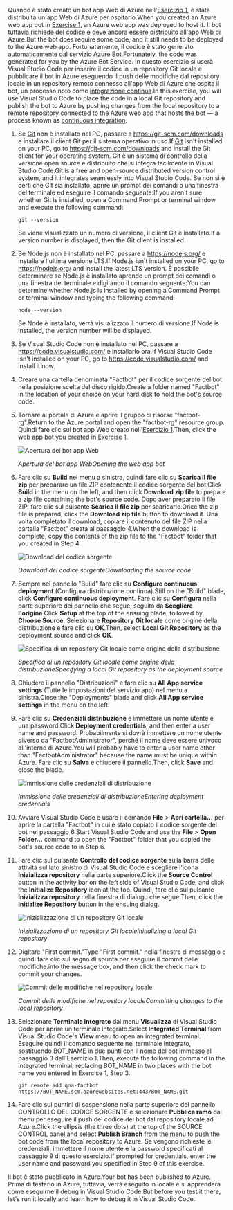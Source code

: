 <span data-ttu-id="43873-101">Quando è stato creato un bot app Web di Azure nell'[Esercizio 1](#Exercise1), è stata distribuita un'app Web di Azure per ospitarlo.</span><span class="sxs-lookup"><span data-stu-id="43873-101">When you created an Azure web app bot in [Exercise 1](#Exercise1), an Azure web app was deployed to host it.</span></span> <span data-ttu-id="43873-102">Il bot tuttavia richiede del codice e deve ancora essere distribuito all'app Web di Azure.</span><span class="sxs-lookup"><span data-stu-id="43873-102">But the bot does require some code, and it still needs to be deployed to the Azure web app.</span></span> <span data-ttu-id="43873-103">Fortunatamente, il codice è stato generato automaticamente dal servizio Azure Bot.</span><span class="sxs-lookup"><span data-stu-id="43873-103">Fortunately, the code was generated for you by the Azure Bot Service.</span></span> <span data-ttu-id="43873-104">In questo esercizio si userà Visual Studio Code per inserire il codice in un repository Git locale e pubblicare il bot in Azure eseguendo il push delle modifiche dal repository locale in un repository remoto connesso all'app Web di Azure che ospita il bot, un processo noto come [integrazione continua](https://en.wikipedia.org/wiki/Continuous_integration).</span><span class="sxs-lookup"><span data-stu-id="43873-104">In this exercise, you will use Visual Studio Code to place the code in a local Git repository and publish the bot to Azure by pushing changes from the local repository to a remote repository connected to the Azure web app that hosts the bot — a process known as [continuous integration](https://en.wikipedia.org/wiki/Continuous_integration).</span></span>

1. <span data-ttu-id="43873-105">Se [Git](https://git-scm.com/) non è installato nel PC, passare a https://git-scm.com/downloads e installare il client Git per il sistema operativo in uso.</span><span class="sxs-lookup"><span data-stu-id="43873-105">If [Git](https://git-scm.com/) isn't installed on your PC, go to https://git-scm.com/downloads and install the Git client for your operating system.</span></span> <span data-ttu-id="43873-106">Git è un sistema di controllo della versione open source e distribuito che si integra facilmente in Visual Studio Code.</span><span class="sxs-lookup"><span data-stu-id="43873-106">Git is a free and open-source distributed version control system, and it integrates seamlessly into Visual Studio Code.</span></span> <span data-ttu-id="43873-107">Se non si è certi che Git sia installato, aprire un prompt dei comandi o una finestra del terminale ed eseguire il comando seguente:</span><span class="sxs-lookup"><span data-stu-id="43873-107">If you aren't sure whether Git is installed, open a Command Prompt or terminal window and execute the following command:</span></span>

    ``` 
    git --version
    ```

    <span data-ttu-id="43873-108">Se viene visualizzato un numero di versione, il client Git è installato.</span><span class="sxs-lookup"><span data-stu-id="43873-108">If a version number is displayed, then the Git client is installed.</span></span>

1. <span data-ttu-id="43873-109">Se Node.js non è installato nel PC, passare a https://nodejs.org/ e installare l'ultima versione LTS.</span><span class="sxs-lookup"><span data-stu-id="43873-109">If Node.js isn't installed on your PC, go to https://nodejs.org/ and install the latest LTS version.</span></span> <span data-ttu-id="43873-110">È possibile determinare se Node.js è installato aprendo un prompt dei comandi o una finestra del terminale e digitando il comando seguente:</span><span class="sxs-lookup"><span data-stu-id="43873-110">You can determine whether Node.js is installed by opening a Command Prompt or terminal window and typing the following command:</span></span>

    ```
    node --version
    ```

    <span data-ttu-id="43873-111">Se Node è installato, verrà visualizzato il numero di versione.</span><span class="sxs-lookup"><span data-stu-id="43873-111">If Node is installed, the version number will be displayed.</span></span>

1. <span data-ttu-id="43873-112">Se Visual Studio Code non è installato nel PC, passare a https://code.visualstudio.com/ e installarlo ora.</span><span class="sxs-lookup"><span data-stu-id="43873-112">If Visual Studio Code isn't installed on your PC, go to https://code.visualstudio.com/ and install it now.</span></span>

1. <span data-ttu-id="43873-113">Creare una cartella denominata "Factbot" per il codice sorgente del bot nella posizione scelta del disco rigido.</span><span class="sxs-lookup"><span data-stu-id="43873-113">Create a folder named "Factbot" in the location of your choice on your hard disk to hold the bot's source code.</span></span>

1. <span data-ttu-id="43873-114">Tornare al portale di Azure e aprire il gruppo di risorse "factbot-rg".</span><span class="sxs-lookup"><span data-stu-id="43873-114">Return to the Azure portal and open the "factbot-rg" resource group.</span></span> <span data-ttu-id="43873-115">Quindi fare clic sul bot app Web creato nell'[Esercizio 1](#Exercise1).</span><span class="sxs-lookup"><span data-stu-id="43873-115">Then, click the web app bot you created in [Exercise 1](#Exercise1).</span></span>

    ![Apertura del bot app Web](../images/open-web-app-bot.png)

    <span data-ttu-id="43873-117">_Apertura del bot app Web_</span><span class="sxs-lookup"><span data-stu-id="43873-117">_Opening the web app bot_</span></span>

1. <span data-ttu-id="43873-118">Fare clic su **Build** nel menu a sinistra, quindi fare clic su **Scarica il file zip** per preparare un file ZIP contenente il codice sorgente del bot.</span><span class="sxs-lookup"><span data-stu-id="43873-118">Click **Build** in the menu on the left, and then click **Download zip file** to prepare a zip file containing the bot's source code.</span></span> <span data-ttu-id="43873-119">Dopo aver preparato il file ZIP, fare clic sul pulsante **Scarica il file zip** per scaricarlo.</span><span class="sxs-lookup"><span data-stu-id="43873-119">Once the zip file is prepared, click the **Download zip file** button to download it.</span></span> <span data-ttu-id="43873-120">Una volta completato il download, copiare il contenuto del file ZIP nella cartella "Factbot" creata al passaggio 4.</span><span class="sxs-lookup"><span data-stu-id="43873-120">When the download is complete, copy the contents of the zip file to the "Factbot" folder that you created in Step 4.</span></span>

    ![Download del codice sorgente](../images/download-source.png)

    <span data-ttu-id="43873-122">_Download del codice sorgente_</span><span class="sxs-lookup"><span data-stu-id="43873-122">_Downloading the source code_</span></span>
  
1. <span data-ttu-id="43873-123">Sempre nel pannello "Build" fare clic su **Configure continuous deployment** (Configura distribuzione continua).</span><span class="sxs-lookup"><span data-stu-id="43873-123">Still on the "Build" blade, click **Configure continuous deployment**.</span></span> <span data-ttu-id="43873-124">Fare clic su **Configura** nella parte superiore del pannello che segue, seguito da **Scegliere l'origine**.</span><span class="sxs-lookup"><span data-stu-id="43873-124">Click **Setup** at the top of the ensuing blade, followed by **Choose Source**.</span></span> <span data-ttu-id="43873-125">Selezionare **Repository Git locale** come origine della distribuzione e fare clic su **OK**.</span><span class="sxs-lookup"><span data-stu-id="43873-125">Then, select **Local Git Repository** as the deployment source and click **OK**.</span></span> 
 
    ![Specifica di un repository Git locale come origine della distribuzione](../images/portal-set-local-git.png)

    <span data-ttu-id="43873-127">_Specifica di un repository Git locale come origine della distribuzione_</span><span class="sxs-lookup"><span data-stu-id="43873-127">_Specifying a local Git repository as the deployment source_</span></span>  

1. <span data-ttu-id="43873-128">Chiudere il pannello "Distribuzioni" e fare clic su **All App service settings** (Tutte le impostazioni del servizio app) nel menu a sinistra.</span><span class="sxs-lookup"><span data-stu-id="43873-128">Close the "Deployments" blade and click **All App service settings** in the menu on the left.</span></span>

1. <span data-ttu-id="43873-129">Fare clic su **Credenziali distribuzione** e immettere un nome utente e una password.</span><span class="sxs-lookup"><span data-stu-id="43873-129">Click **Deployment credentials**, and then enter a user name and password.</span></span> <span data-ttu-id="43873-130">Probabilmente si dovrà immettere un nome utente diverso da "FactbotAdministrator", perché il nome deve essere univoco all'interno di Azure.</span><span class="sxs-lookup"><span data-stu-id="43873-130">You will probably have to enter a user name other than "FactbotAdministrator" because the name must be unique within Azure.</span></span> <span data-ttu-id="43873-131">Fare clic su **Salva** e chiudere il pannello.</span><span class="sxs-lookup"><span data-stu-id="43873-131">Then, click **Save** and close the blade.</span></span>

    ![Immissione delle credenziali di distribuzione](../images/portal-enter-ci-creds.png)

    <span data-ttu-id="43873-133">_Immissione delle credenziali di distribuzione_</span><span class="sxs-lookup"><span data-stu-id="43873-133">_Entering deployment credentials_</span></span>  

1. <span data-ttu-id="43873-134">Avviare Visual Studio Code e usare il comando **File** > **Apri cartella...** per aprire la cartella "Factbot" in cui è stato copiato il codice sorgente del bot nel passaggio 6.</span><span class="sxs-lookup"><span data-stu-id="43873-134">Start Visual Studio Code and use the **File** > **Open Folder...** command to open the "Factbot" folder that you copied the bot's source code to in Step 6.</span></span>

1. <span data-ttu-id="43873-135">Fare clic sul pulsante **Controllo del codice sorgente** sulla barra delle attività sul lato sinistro di Visual Studio Code e scegliere l'icona **Inizializza repository** nella parte superiore.</span><span class="sxs-lookup"><span data-stu-id="43873-135">Click the **Source Control** button in the activity bar on the left side of Visual Studio Code, and click the **Initialize Repository** icon at the top.</span></span> <span data-ttu-id="43873-136">Quindi, fare clic sul pulsante **Inizializza repository** nella finestra di dialogo che segue.</span><span class="sxs-lookup"><span data-stu-id="43873-136">Then, click the **Initialize Repository** button in the ensuing dialog.</span></span>

    ![Inizializzazione di un repository Git locale](../images/vs-init-git-repo.png)

    <span data-ttu-id="43873-138">_Inizializzazione di un repository Git locale_</span><span class="sxs-lookup"><span data-stu-id="43873-138">_Initializing a local Git repository_</span></span>  

1. <span data-ttu-id="43873-139">Digitare "First commit."</span><span class="sxs-lookup"><span data-stu-id="43873-139">Type "First commit."</span></span> <span data-ttu-id="43873-140">nella finestra di messaggio e quindi fare clic sul segno di spunta per eseguire il commit delle modifiche.</span><span class="sxs-lookup"><span data-stu-id="43873-140">into the message box, and then click the check mark to commit your changes.</span></span>

    ![Commit delle modifiche nel repository locale](../images/vs-first-git-commit.png)

    <span data-ttu-id="43873-142">_Commit delle modifiche nel repository locale_</span><span class="sxs-lookup"><span data-stu-id="43873-142">_Committing changes to the local repository_</span></span>  

1. <span data-ttu-id="43873-143">Selezionare **Terminale integrato** dal menu **Visualizza** di Visual Studio Code per aprire un terminale integrato.</span><span class="sxs-lookup"><span data-stu-id="43873-143">Select **Integrated Terminal** from Visual Studio Code's **View** menu to open an integrated terminal.</span></span> <span data-ttu-id="43873-144">Eseguire quindi il comando seguente nel terminale integrato, sostituendo BOT_NAME in due punti con il nome del bot immesso al passaggio 3 dell'Esercizio 1.</span><span class="sxs-lookup"><span data-stu-id="43873-144">Then, execute the following command in the integrated terminal, replacing BOT_NAME in two places with the bot name you entered in Exercise 1, Step 3.</span></span>

    ```
    git remote add qna-factbot https://BOT_NAME.scm.azurewebsites.net:443/BOT_NAME.git
    ```

1. <span data-ttu-id="43873-145">Fare clic sui puntini di sospensione nella parte superiore del pannello CONTROLLO DEL CODICE SORGENTE e selezionare **Pubblica ramo** dal menu per eseguire il push del codice del bot dal repository locale ad Azure.</span><span class="sxs-lookup"><span data-stu-id="43873-145">Click the ellipsis (the three dots) at the top of the SOURCE CONTROL panel and select **Publish Branch** from the menu to push the bot code from the local repository to Azure.</span></span> <span data-ttu-id="43873-146">Se vengono richieste le credenziali, immettere il nome utente e la password specificati al passaggio 9 di questo esercizio.</span><span class="sxs-lookup"><span data-stu-id="43873-146">If prompted for credentials, enter the user name and password you specified in Step 9 of this exercise.</span></span>

<span data-ttu-id="43873-147">Il bot è stato pubblicato in Azure.</span><span class="sxs-lookup"><span data-stu-id="43873-147">Your bot has been published to Azure.</span></span> <span data-ttu-id="43873-148">Prima di testarlo in Azure, tuttavia, verrà eseguito in locale e si apprenderà come eseguirne il debug in Visual Studio Code.</span><span class="sxs-lookup"><span data-stu-id="43873-148">But before you test it there, let's run it locally and learn how to debug it in Visual Studio Code.</span></span>